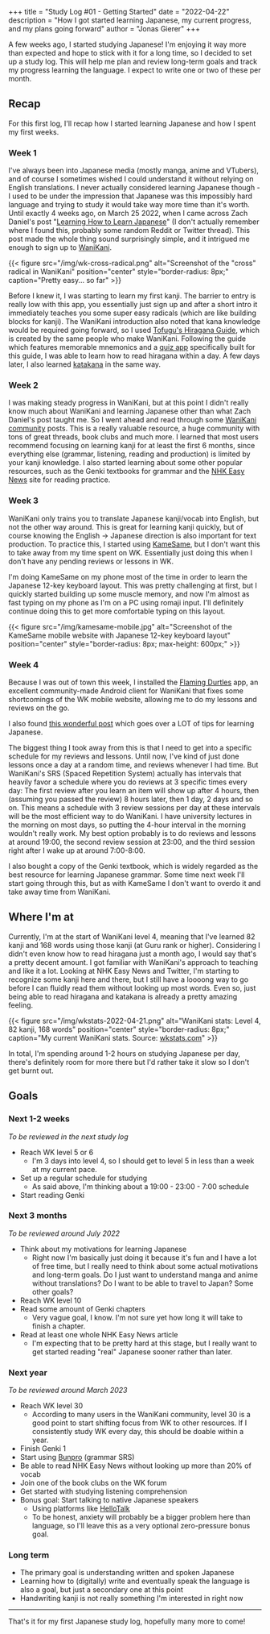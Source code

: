 +++
title = "Study Log #01 - Getting Started"
date = "2022-04-22"
description = "How I got started learning Japanese, my current progress, and my plans going forward"
author = "Jonas Gierer"
+++

A few weeks ago, I started studying Japanese! I'm enjoying it way more than expected and hope to stick with it for a long time, so I decided to set up a study log. This will help me plan and review long-term goals and track my progress learning the language. I expect to write one or two of these per month.

## Recap

For this first log, I'll recap how I started learning Japanese and how I spent my first weeks.

### Week 1

I've always been into Japanese media (mostly manga, anime and VTubers), and of course I sometimes wished I could understand it without relying on English translations. I never actually considered learning Japanese though - I used to be under the impression that Japanese was this impossibly hard language and trying to study it would take way more time than it's worth. Until exactly 4 weeks ago, on March 25 2022, when I came across Zach Daniel's post "[Learning How to Learn Japanese](https://zachdaniel.dev/learning-how-to-learn-japanese/)" (I don't actually remember where I found this, probably some random Reddit or Twitter thread). This post made the whole thing sound surprisingly simple, and it intrigued me enough to sign up to [WaniKani](https://www.wanikani.com/).

{{< figure src="/img/wk-cross-radical.png" alt="Screenshot of the \"cross\" radical in WaniKani" position="center" style="border-radius: 8px;" caption="Pretty easy... so far" >}}

Before I knew it, I was starting to learn my first kanji. The barrier to entry is really low with this app, you essentially just sign up and after a short intro it immediately teaches you some super easy radicals (which are like building blocks for kanji). The WaniKani introduction also noted that kana knowledge would be required going forward, so I used [Tofugu's Hiragana Guide](https://www.tofugu.com/japanese/learn-hiragana/), which is created by the same people who make WaniKani. Following the guide which features memorable mnemonics and a [quiz app](https://kana-quiz.tofugu.com/) specifically built for this guide, I was able to learn how to read hiragana within a day. A few days later, I also learned [katakana](https://www.tofugu.com/japanese/learn-katakana/) in the same way.

### Week 2

I was making steady progress in WaniKani, but at this point I didn't really know much about WaniKani and learning Japanese other than what Zach Daniel's post taught me. So I went ahead and read through some [WaniKani community](https://community.wanikani.com/) posts. This is a really valuable resource, a huge community with tons of great threads, book clubs and much more. I learned that most users recommend focusing on learning kanji for at least the first 6 months, since everything else (grammar, listening, reading and production) is limited by your kanji knowledge. I also started learning about some other popular resources, such as the Genki textbooks for grammar and the [NHK Easy News](https://www3.nhk.or.jp/news/easy/) site for reading practice.

### Week 3

WaniKani only trains you to translate Japanese kanji/vocab into English, but not the other way around. This is great for learning kanji quickly, but of course knowing the English → Japanese direction is also important for text production. To practice this, I started using [KameSame](https://www.kamesame.com/), but I don't want this to take away from my time spent on WK. Essentially just doing this when I don't have any pending reviews or lessons in WK.

I'm doing KameSame on my phone most of the time in order to learn the Japanese 12-key keyboard layout. This was pretty challenging at first, but I quickly started building up some muscle memory, and now I'm almost as fast typing on my phone as I'm on a PC using romaji input. I'll definitely continue doing this to get more comfortable typing on this layout.

{{< figure src="/img/kamesame-mobile.jpg" alt="Screenshot of the KameSame mobile website with Japanese 12-key keyboard layout" position="center" style="border-radius: 8px; max-height: 600px;" >}}

### Week 4

Because I was out of town this week, I installed the [Flaming Durtles](https://community.wanikani.com/t/android-flaming-durtles-android-app-with-offline-support/38400) app, an excellent community-made Android client for WaniKani that fixes some shortcomings of the WK mobile website, allowing me to do my lessons and reviews on the go.

I also found [this wonderful post](https://community.wanikani.com/t/my-journey-of-368-days-the-ultimate-guide-for-wk/31318) which goes over a LOT of tips for learning Japanese.

The biggest thing I took away from this is that I need to get into a specific schedule for my reviews and lessons. Until now, I've kind of just done lessons once a day at a random time, and reviews whenever I had time. But WaniKani's SRS (Spaced Repetition System) actually has intervals that heavily favor a schedule where you do reviews at 3 specific times every day: The first review after you learn an item will show up after 4 hours, then (assuming you passed the review) 8 hours later, then 1 day, 2 days and so on. This means a schedule with 3 review sessions per day at these intervals will be the most efficient way to do WaniKani. I have university lectures in the morning on most days, so putting the 4-hour interval in the morning wouldn't really work. My best option probably is to do reviews and lessons at around 19:00, the second review session at 23:00, and the third session right after I wake up at around 7:00-8:00.

I also bought a copy of the Genki textbook, which is widely regarded as the best resource for learning Japanese grammar. Some time next week I'll start going through this, but as with KameSame I don't want to overdo it and take away time from WaniKani.

## Where I'm at

Currently, I'm at the start of WaniKani level 4, meaning that I've learned 82 kanji and 168 words using those kanji (at Guru rank or higher). Considering I didn't even know how to read hiragana just a month ago, I would say that's a pretty decent amount. I got familiar with WaniKani's approach to teaching and like it a lot. Looking at NHK Easy News and Twitter, I'm starting to recognize some kanji here and there, but I still have a loooong way to go before I can fluidly read them without looking up most words. Even so, just being able to read hiragana and katakana is already a pretty amazing feeling.

{{< figure src="/img/wkstats-2022-04-21.png" alt="WaniKani stats: Level 4, 82 kanji, 168 words" position="center" style="border-radius: 8px;" caption="My current WaniKani stats. Source: [wkstats.com](https://www.wkstats.com/)" >}}

In total, I'm spending around 1-2 hours on studying Japanese per day, there's definitely room for more there but I'd rather take it slow so I don't get burnt out.

## Goals

### Next 1-2 weeks

*To be reviewed in the next study log*

- Reach WK level 5 or 6
    - I'm 3 days into level 4, so I should get to level 5 in less than a week at my current pace.
- Set up a regular schedule for studying
    - As said above, I'm thinking about a 19:00 - 23:00 - 7:00 schedule
- Start reading Genki

### Next 3 months

*To be reviewed around July 2022*

- Think about my motivations for learning Japanese
    - Right now I'm basically just doing it because it's fun and I have a lot of free time, but I really need to think about some actual motivations and long-term goals. Do I just want to understand manga and anime without translations? Do I want to be able to travel to Japan? Some other goals?
- Reach WK level 10
- Read some amount of Genki chapters
    - Very vague goal, I know. I'm not sure yet how long it will take to finish a chapter.
- Read at least one whole NHK Easy News article
    - I'm expecting that to be pretty hard at this stage, but I really want to get started reading "real" Japanese sooner rather than later.

### Next year

*To be reviewed around March 2023*

- Reach WK level 30
    - According to many users in the WaniKani community, level 30 is a good point to start shifting focus from WK to other resources. If I consistently study WK every day, this should be doable within a year.
- Finish Genki 1
- Start using [Bunpro](https://bunpro.jp) (grammar SRS)
- Be able to read NHK Easy News without looking up more than 20% of vocab
- Join one of the book clubs on the WK forum
- Get started with studying listening comprehension
- Bonus goal: Start talking to native Japanese speakers
    - Using platforms like [HelloTalk](https://www.tofugu.com/reviews/hellotalk/)
    - To be honest, anxiety will probably be a bigger problem here than language, so I'll leave this as a very optional zero-pressure bonus goal.

### Long term

- The primary goal is understanding written and spoken Japanese
- Learning how to (digitally) write and eventually speak the language is also a goal, but just a secondary one at this point
- Handwriting kanji is not really something I'm interested in right now

---

That's it for my first Japanese study log, hopefully many more to come!
